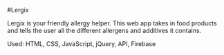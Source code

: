 #Lergix 

Lergix is your friendly allergy helper. This web app takes in food products and tells the user all the different allergens and additives it contains.

Used: HTML, CSS, JavaScript, jQuery, API, Firebase
